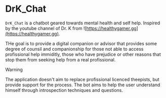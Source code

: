 # DrK_Chat

```DrK_Chat``` is a chatbot geared towards mental health and self help. Inspired by the youtube channel of Dr. K from ![https://healthygamer.gg](https://healthygamer.gg).

THe goal is to provide a digital companion or advisor that provides some degree of counsil and companionship for those not able to access profissional help immiditly, those who have prejudice or other reasons that stop them from seeking help from a real profissional. 

> [!Warning]
>The application doesn't aim to replace profissional licenced theepists, but provide support for the process. The bot aims to help the user understand himself through introspection techniques and questions. 